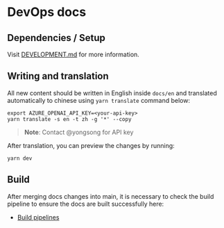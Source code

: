 # DevOps docs

## Dependencies / Setup

Visit [DEVELOPMENT.md](DEVELOPMENT.md) for more information.

## Writing and translation

All new content should be written in English inside `docs/en` and translated automatically to chinese using `yarn translate` command below:

```
export AZURE_OPENAI_API_KEY=<your-api-key>
yarn translate -s en -t zh -g '*' --copy
```

> **Note**: Contact @yongsong for API key

After translation, you can preview the changes by running:

```
yarn dev
```

## Build

After merging docs changes into main, it is necessary to check the build pipeline to ensure the docs are built successfully here: 

- [Build pipelines](https://edge.alauda.cn/console-devops/workspace/alauda/ci?namespace=alauda-dev&cluster=business-build&buildName=doc-build-devops)
